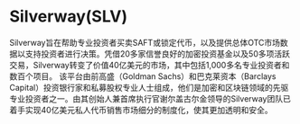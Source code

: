 # Silverway(SLV)

Silverway旨在帮助专业投资者买卖SAFT或锁定代币，以及提供总体OTC市场数据以支持投资者进行决策。凭借20多家信誉良好的加密投资基金以及50多项活跃交易，Silverway转变了价值40亿美元的市场，其中包括1,000多名专业投资者和数百个项目。
该平台由前高盛（Goldman Sachs）和巴克莱资本（Barclays Capital）投资银行家和私募股权专业人士组成，他们是加密和区块链领域的先驱专业投资者之一。由其创始人兼首席执行官谢尔盖古尔金领导的Silverway团队已着手实现40亿美元私人代币销售市场细分的制度化，使其更加透明和安全。

